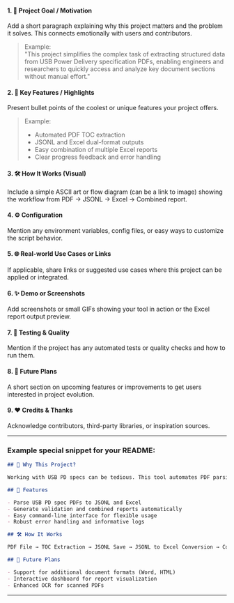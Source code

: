 

#### 1. 🎯 Project Goal / Motivation
Add a short paragraph explaining why this project matters and the problem it solves. This connects emotionally with users and contributors.

> Example:  
> "This project simplifies the complex task of extracting structured data from USB Power Delivery specification PDFs, enabling engineers and researchers to quickly access and analyze key document sections without manual effort."

#### 2. 🚩 Key Features / Highlights
Present bullet points of the coolest or unique features your project offers.

> Example:  
> - Automated PDF TOC extraction  
> - JSONL and Excel dual-format outputs  
> - Easy combination of multiple Excel reports  
> - Clear progress feedback and error handling  

#### 3. 🛠️ How It Works (Visual)
Include a simple ASCII art or flow diagram (can be a link to image) showing the workflow from PDF → JSONL → Excel → Combined report.

#### 4. ⚙️ Configuration
Mention any environment variables, config files, or easy ways to customize the script behavior.

#### 5. 🌐 Real-world Use Cases or Links
If applicable, share links or suggested use cases where this project can be applied or integrated.

#### 6. ✨ Demo or Screenshots
Add screenshots or small GIFs showing your tool in action or the Excel report output preview.

#### 7. 🧪 Testing & Quality
Mention if the project has any automated tests or quality checks and how to run them.

#### 8. 🔮 Future Plans
A short section on upcoming features or improvements to get users interested in project evolution.

#### 9. ❤️ Credits & Thanks
Acknowledge contributors, third-party libraries, or inspiration sources.

***

### Example special snippet for your README:

```markdown
## 🎯 Why This Project?

Working with USB PD specs can be tedious. This tool automates PDF parsing, converting complex documents into clean, accessible Excel reports — saving time and reducing errors.

## 🚩 Features

- Parse USB PD spec PDFs to JSONL and Excel  
- Generate validation and combined reports automatically  
- Easy command-line interface for flexible usage  
- Robust error handling and informative logs

## 🛠 How It Works

PDF File → TOC Extraction → JSONL Save → JSONL to Excel Conversion → Combine Excel Reports → Final Excel Workbook

## 🔮 Future Plans

- Support for additional document formats (Word, HTML)  
- Interactive dashboard for report visualization  
- Enhanced OCR for scanned PDFs

```

***